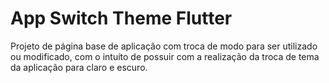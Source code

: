 # App Switch Theme Flutter

Projeto de página base de aplicação com troca de modo para ser utilizado ou modificado, com o intuíto de possuir com a realização da troca de tema da aplicação para claro e escuro.
